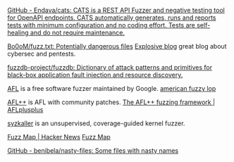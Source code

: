 
[GitHub - Endava/cats: CATS is a REST API Fuzzer and negative testing tool for OpenAPI endpoints. CATS automatically generates, runs and reports tests with minimum configuration and no coding effort. Tests are self-healing and do not require maintenance.](https://github.com/Endava/cats)

[Bo0oM/fuzz.txt: Potentially dangerous files](https://github.com/Bo0oM/fuzz.txt)
[Explosive blog](https://bo0om.ru/en/)
great blog about cybersec and pentests.

[fuzzdb-project/fuzzdb: Dictionary of attack patterns and primitives for black-box application fault injection and resource discovery.](https://github.com/fuzzdb-project/fuzzdb)

[AFL](https://github.com/google/AFL)
is a free software fuzzer maintained by Google.
[american fuzzy lop](https://lcamtuf.coredump.cx/afl/)

[AFL++](https://github.com/AFLplusplus/AFLplusplus)
is AFL with community patches.
[The AFL++ fuzzing framework | AFLplusplus](https://aflplus.plus/)

[syzkaller](https://github.com/google/syzkaller)
is an unsupervised, coverage-guided kernel fuzzer.

[Fuzz Map | Hacker News](https://news.ycombinator.com/item?id=40742014)
[Fuzz Map](https://www.fuzzmap.io/)

[GitHub - benibela/nasty-files: Some files with nasty names](https://github.com/benibela/nasty-files)

